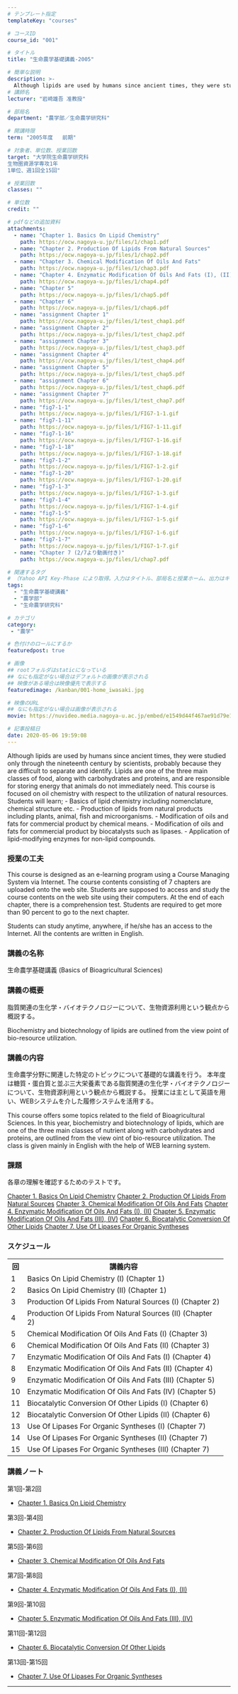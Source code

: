 ```yaml
---
# テンプレート指定
templateKey: "courses"

# コースID
course_id: "001"

# タイトル
title: "生命農学基礎講義-2005"

# 簡単な説明
description: >-
  Although lipids are used by humans since ancient times, they were studied only through the nineteenth century by scientists, probably because they are difficult to separate and identify. Lipids are on ....
# 講師名
lecturer: "岩崎雄吾 准教授"

# 部局名
department: "農学部／生命農学研究科"

# 開講時限
term: "2005年度	前期"

# 対象者、単位数、授業回数
target: "大学院生命農学研究科
生物圏資源学専攻1年
1単位、週1回全15回"

# 授業回数
classes: ""

# 単位数
credit: ""

# pdfなどの追加資料
attachments:
  - name: "Chapter 1. Basics On Lipid Chemistry" 
    path: https://ocw.nagoya-u.jp/files/1/chap1.pdf
  - name: "Chapter 2. Production Of Lipids From Natural Sources" 
    path: https://ocw.nagoya-u.jp/files/1/chap2.pdf
  - name: "Chapter 3. Chemical Modification Of Oils And Fats" 
    path: https://ocw.nagoya-u.jp/files/1/chap3.pdf
  - name: "Chapter 4. Enzymatic Modification Of Oils And Fats (I), (II)" 
    path: https://ocw.nagoya-u.jp/files/1/chap4.pdf
  - name: "Chapter 5" 
    path: https://ocw.nagoya-u.jp/files/1/chap5.pdf
  - name: "Chapter 6" 
    path: https://ocw.nagoya-u.jp/files/1/chap6.pdf
  - name: "assignment Chapter 1" 
    path: https://ocw.nagoya-u.jp/files/1/test_chap1.pdf
  - name: "assignment Chapter 2" 
    path: https://ocw.nagoya-u.jp/files/1/test_chap2.pdf
  - name: "assignment Chapter 3" 
    path: https://ocw.nagoya-u.jp/files/1/test_chap3.pdf
  - name: "assignment Chapter 4" 
    path: https://ocw.nagoya-u.jp/files/1/test_chap4.pdf
  - name: "assignment Chapter 5" 
    path: https://ocw.nagoya-u.jp/files/1/test_chap5.pdf
  - name: "assignment Chapter 6" 
    path: https://ocw.nagoya-u.jp/files/1/test_chap6.pdf
  - name: "assignment Chapter 7" 
    path: https://ocw.nagoya-u.jp/files/1/test_chap7.pdf
  - name: "fig7-1-1" 
    path: https://ocw.nagoya-u.jp/files/1/FIG7-1-1.gif
  - name: "fig7-1-11" 
    path: https://ocw.nagoya-u.jp/files/1/FIG7-1-11.gif
  - name: "fig7-1-16" 
    path: https://ocw.nagoya-u.jp/files/1/FIG7-1-16.gif
  - name: "fig7-1-18" 
    path: https://ocw.nagoya-u.jp/files/1/FIG7-1-18.gif
  - name: "fig7-1-2" 
    path: https://ocw.nagoya-u.jp/files/1/FIG7-1-2.gif
  - name: "fig7-1-20" 
    path: https://ocw.nagoya-u.jp/files/1/FIG7-1-20.gif
  - name: "fig7-1-3" 
    path: https://ocw.nagoya-u.jp/files/1/FIG7-1-3.gif
  - name: "fig7-1-4" 
    path: https://ocw.nagoya-u.jp/files/1/FIG7-1-4.gif
  - name: "fig7-1-5" 
    path: https://ocw.nagoya-u.jp/files/1/FIG7-1-5.gif
  - name: "fig7-1-6" 
    path: https://ocw.nagoya-u.jp/files/1/FIG7-1-6.gif
  - name: "fig7-1-7" 
    path: https://ocw.nagoya-u.jp/files/1/FIG7-1-7.gif
  - name: "Chapter 7 (2/7より動画付き)" 
    path: https://ocw.nagoya-u.jp/files/1/chap7.pdf

# 関連するタグ
# （Yahoo API Key-Phase により取得。入力はタイトル、部局名と授業ホーム、出力はキーフレーズ（tags））
tags:
  - "生命農学基礎講義"
  - "農学部"
  - "生命農学研究科"

# カテゴリ
category:
 - "農学"

# 色付けのロールにするか
featuredpost: true

# 画像
## rootフォルダはstaticになっている
## なにも指定がない場合はデフォルトの画像が表示される
## 映像がある場合は映像優先で表示する
featuredimage: /kanban/001-home_iwasaki.jpg

# 映像のURL
## なにも指定がない場合は画像が表示される
movie: https://nuvideo.media.nagoya-u.ac.jp/embed/e1549d44f467ae91d79e166c718b4d481213f354

# 記事投稿日
date: 2020-05-06 19:59:08
---
```


Although lipids are used by humans since ancient times, they were studied only through the nineteenth century by scientists, probably because they are difficult to separate and identify. Lipids are one of the three main classes of food, along with carbohydrates and proteins, and are responsible for storing energy that animals do not immediately need. This course is focused on oil chemistry with respect to the utilization of natural resources. Students will learn; - Basics of lipid chemistry including nomenclature, chemical structure etc. - Production of lipids from natural products including plants, animal, fish and microorganisms. - Modification of oils and fats for commercial product by chemical means. - Modification of oils and fats for commercial product by biocatalysts such as lipases. - Application of lipid-modifying enzymes for non-lipid compounds.


### 授業の工夫

This course is designed as an e-learning program using a Course Managing System via Internet. The course contents consisting of 7 chapters are uploaded onto the web site. Students are supposed to access and study the course contents on the web site using their computers. At the end of each chapter, there is a comprehension test. Students are required to get more than 90 percent to go to the next chapter.

Students can study anytime, anywhere, if he/she has an access to the Internet. All the contents are written in English.






### 講義の名称

生命農学基礎講義 (Basics of Bioagricultural Sciences)

### 講義の概要

脂質関連の生化学・バイオテクノロジーについて、生物資源利用という観点から概説する。

Biochemistry and biotechnology of lipids are outlined from the view point of bio-resource utilization.

### 講義の内容

生命農学分野に関連した特定のトピックについて基礎的な講義を行う。
本年度は糖質・蛋白質と並ぶ三大栄養素である脂質関連の生化学・バイオテクノロジーについて、生物資源利用という観点から概説する。
授業には主として英語を用い、WEBシステムを介した履修システムを活用する。

This course offers some topics related to the field of Bioagricultural Sciences.
In this year, biochemistry and biotechnology of lipids, which are one of the three main classes of nutrient along with carbohydrates and proteins, are outlined from the view oint of bio-resource utilization.
The class is given mainly in English with the help of WEB learning system.

### 課題

各章の理解を確認するためのテストです。

[Chapter 1. Basics On Lipid Chemistry](https://ocw.nagoya-u.jp/files/1/test_chap1.pdf) 
[Chapter 2. Production Of Lipids From Natural Sources](https://ocw.nagoya-u.jp/files/1/test_chap2.pdf) 
[Chapter 3. Chemical Modification Of Oils And Fats](https://ocw.nagoya-u.jp/files/1/test_chap3.pdf) 
[Chapter 4. Enzymatic Modification Of Oils And Fats (I), (II)](https://ocw.nagoya-u.jp/files/1/test_chap4.pdf) 
[Chapter 5. Enzymatic Modification Of Oils And Fats (III), (IV)](https://ocw.nagoya-u.jp/files/1/test_chap5.pdf) 
[Chapter 6. Biocatalytic Conversion Of Other Lipids](https://ocw.nagoya-u.jp/files/1/test_chap6.pdf) 
[Chapter 7. Use Of Lipases For Organic Syntheses](https://ocw.nagoya-u.jp/files/1/test_chap7.pdf) 




<h3>スケジュール</h3>
<table class="basic" width="455">

<tr>
<th width="20">回</th>
<th width="435">講義内容</th>
</tr>
<tr>
<td class=center>1</td>
<td>Basics On Lipid Chemistry (I) (Chapter 1)</td>

</tr>
<tr>
<td class=center>2</td>
<td>Basics On Lipid Chemistry (II) (Chapter 1)</td>
</tr>
<tr>
<td class=center>3</td>
<td>Production Of Lipids From Natural Sources (I) (Chapter 2)</td>
</tr>
<tr>
<td class=center>4</td>
<td>Production Of Lipids From Natural Sources (II) (Chapter 2)</td>
</tr>
<tr>

<td class=center>5</td>
<td>Chemical Modification Of Oils And Fats (I) (Chapter 3)</td>
</tr>
<tr>
<td class=center>6</td>
<td>Chemical Modification Of Oils And Fats (II) (Chapter 3)</td>
</tr>

<tr>
<td class=center>7</td>
<td>Enzymatic Modification Of Oils And Fats (I) (Chapter 4)</td>
</tr>
<tr>
<td class=center>8</td>
<td>Enzymatic Modification Of Oils And Fats (II) (Chapter 4)</td>

</tr>
<tr>
<td class=center>9</td>
<td>Enzymatic Modification Of Oils And Fats (III) (Chapter 5)</td>
</tr>
<tr>
<td class=center>10</td>

<td>Enzymatic Modification Of Oils And Fats (IV) (Chapter 5)</td>
</tr>
<tr>
<td class=center>11</td>
<td>Biocatalytic Conversion Of Other Lipids (I) (Chapter 6)</td>
</tr>
<tr>

<td class=center>12</td>
<td>Biocatalytic Conversion Of Other Lipids (II) (Chapter 6)</td>
</tr>
<tr>
<td class=center>13</td>
<td>Use Of Lipases For Organic Syntheses (I) (Chapter 7)</td>
</tr>

<tr>
<td class=center>14</td>
<td>Use Of Lipases For Organic Syntheses (II) (Chapter 7)</td>
</tr>
<tr>
<td class=center>15</td>
<td>Use Of Lipases For Organic Syntheses (III) (Chapter 7)</td>

</tr>
</table>



### 講義ノート

第1回-第2回
- [Chapter 1. Basics On Lipid Chemistry](/files/1/chap1.pdf)

第3回-第4回
- [Chapter 2. Production Of Lipids From Natural Sources](/files/1/chap2.pdf)

第5回-第6回
- [Chapter 3. Chemical Modification Of Oils And Fats](/files/1/chap3.pdf)

第7回-第8回
- [Chapter 4. Enzymatic Modification Of Oils And Fats (I), (II)](/files/1/chap4.pdf)

第9回-第10回
- [Chapter 5. Enzymatic Modification Of Oils And Fats (III), (IV)](/files/1/chap5.pdf)

第11回-第12回
- [Chapter 6. Biocatalytic Conversion Of Other Lipids](/files/1/chap6.pdf)

第13回-第15回
- [Chapter 7. Use Of Lipases For Organic Syntheses](/files/1/chap7.pdf)










-----